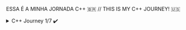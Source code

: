 ESSA É A MINHA JORNADA C++ 🇧🇷 // THIS IS MY C++ JOURNEY! 🇺🇸

<details>
<summary>C++ Journey 1/7 ✔️</summary>

Para rodar o jogo da advinhação 🇧🇷 // To run the guessing game! 🇺🇸 ▶️
```
g++ Step1_knowing_the_language/guessingGame/guessingGame.cpp -o  Step1_knowing_the_language/guessingGame/guessingGame && ./Step1_knowing_the_language/guessingGame/guessingGame
```

Para rodar o jogo da forca 🇧🇷 // To run the hangman game! 🇺🇸 ▶️
```
make ./Step1_knowing_the_language/hangmanGame/hangman && ./Step1_knowing_the_language/hangmanGame/hangman
```

<details>
<summary>C++: CONHECENDO A LINGUAGEM E A STL 🇧🇷</summary> 
  Parabéns! Finalizamos dois projetos do curso de Introdução à Linguagem C++!
  
  Faremos uma rápida revisão. O primeiro projeto foi o Jogo da Adivinhação; aprendemos a ler valores com `cin` e imprimi-los com `cout`, além de inserir quebra de linha com `endl;`.
  
  Também vimos alguns tipos novos de C++ que não tínhamos em C, como o `bool` e as constantes `const`, usadas para marcar as variáveis como inalteráveis. Tivemos a oportunidade de revisar algumas funções como setar a semente dos números aleatórios de `srand()`  e recebê-los com `rand()`. Usamos também `abs()` que retorna um valor absoluto do número.
  
  Revimos também a utilização de números reais em contas, usando variáveis do tipo `double` para resolver problemas da pontuação no jogo, modificando a saída de C++ para imprimi-lo com duas casas decimais após a vírgula com `precision()` e `fixed`.
  
  Já no segundo projeto, o Jogo da Forca, nos aprofundamos muito nos novos tipos de C++ ao usar `string`, que são valores como palavras ou frases que nos ajudam a lidar com essa categoria de dados. Ainda, utilizamos o `map` para exercer função de dicionário, permitindo-nos guardas as variáveis chutadas e não chutadas como caracteres ao invés de números.
  
  Vimos inclusive o vetor de alocação dinâmica vector, o qual também recebe uma variável genérica, como quando guardamos os chutes errados feitos pelo usuário, inserimos `char` dentro. Quando quisemos ler um arquivo e guardá-lo dentro de um vetor escrevendo vector,`string`>.
  
  Iteramos sob `string` ou vector em C++11 com laços de repetição diferenciados, o que torna a leitura do código mais fácil e sucinto. Ao invés de gerarmos um índice que passa por todas as posições de um vetor, reduzimos apenas para a variável a ser iterada direto na letra que é parte da `palavra-secreta`.
  
  Mais para o final do projeto, aprendemos a lidar com arquivos externos; como fazer a leitura destes com `ifstream` e sua escrita com `ofstream`, os quais são sintaxes bastante parecidas com `cin` e `cout` respectivamente.

</details>

<details>
<summary>C++: GETTING TO KNOW THE LANGUAGE AND THE STL 🇺🇸</summary> 
  Congratulations! We have completed two projects in the Introduction to C++ Language course!
  
  Let's do a quick review. The first project was the Guessing Game; we learned how to read values ​​with `cin` and print them with `cout`, as well as insert line breaks with `endl`.
  
  We also saw some new types in C++ that we didn't have in C, like `bool` and `const` constants, used to mark variables as unchangeable. We had the opportunity to review some functions like setting the seed of random numbers with `srand()` and receiving them with `rand()`. We also used `abs()` which returns the absolute value of a number.
  
  We also reviewed the use of real numbers in calculations, using variables of type `double` to solve problems with score in the game, modifying the output of C++ to print it with two decimal places after the comma with `precision()` and `fixed`.
  
  In the second project, Hangman, we delved deeply into the new types of C++ by using `string`, which are values ​​like words or phrases that help us deal with this category of data. We also used the `map` to serve as a dictionary, allowing us to store the guessed and unguessed variables as characters instead of numbers.
  
  We even saw the dynamic allocation vector vector, which also receives a generic variable, such as when we store the wrong guesses made by the user, we insert `char` inside. When we wanted to read a file and store it inside a vector, we wrote vector<`string`>.
  
  We iterated over `string` or vector in C++11 with different repetition loops, which makes reading the code easier and more concise. Instead of generating an index that goes through all the positions of a vector, we reduced it only to the variable to be iterated directly in the letter that is part of the secret word.
  
  Towards the end of the project, we learned how to deal with external files; how to read them with `ifstream` and write them with `ofstream`, which have syntaxes very similar to `cin` and `cout` respectively.

</details>

![image](https://github.com/parisi18/all-cpp/assets/66031419/4a199280-3e26-4f08-b83b-0ba4f5c8b132)

![image](https://github.com/parisi18/all-cpp/assets/66031419/f3565fff-dd00-43e2-9dda-ef7dfae5bfb7)

</details>
